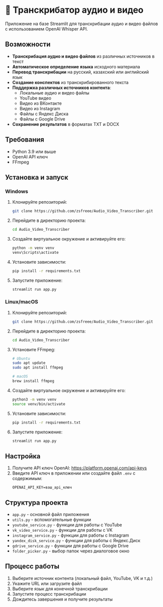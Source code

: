 # 🎤 Транскрибатор аудио и видео

Приложение на базе Streamlit для транскрибации аудио и видео файлов с использованием OpenAI Whisper API.

## Возможности

- **Транскрибация аудио и видео файлов** из различных источников в текст
- **Автоматическое определение языка** исходного материала
- **Перевод транскрибации** на русский, казахский или английский язык
- **Создание конспектов** из транскрибированного текста
- **Поддержка различных источников контента**:
  - Локальные аудио и видео файлы
  - YouTube видео
  - Видео из ВКонтакте
  - Видео из Instagram
  - Файлы с Яндекс Диска
  - Файлы с Google Drive
- **Сохранение результатов** в форматах TXT и DOCX

## Требования

- Python 3.9 или выше
- OpenAI API ключ
- FFmpeg

## Установка и запуск

### Windows

1. Клонируйте репозиторий:
   ```bash
   git clone https://github.com/zsfreee/Audio_Video_Transcriber.git
   ```

2. Перейдите в директорию проекта:
   ```bash
   cd Audio_Video_Transcriber
   ```

3. Создайте виртуальное окружение и активируйте его:
   ```bash
   python -m venv venv
   venv\Scripts\activate
   ```

4. Установите зависимости:
   ```bash
   pip install -r requirements.txt
   ```

5. Запустите приложение:
   ```bash
   streamlit run app.py
   ```

### Linux/macOS

1. Клонируйте репозиторий:
   ```bash
   git clone https://github.com/zsfreee/Audio_Video_Transcriber.git
   ```

2. Перейдите в директорию проекта:
   ```bash
   cd Audio_Video_Transcriber
   ```

3. Установите FFmpeg:
   ```bash
   # Ubuntu
   sudo apt update
   sudo apt install ffmpeg
   
   # macOS
   brew install ffmpeg
   ```

4. Создайте виртуальное окружение и активируйте его:
   ```bash
   python3 -m venv venv
   source venv/bin/activate
   ```

5. Установите зависимости:
   ```bash
   pip install -r requirements.txt
   ```

6. Запустите приложение:
   ```bash
   streamlit run app.py
   ```

## Настройка

1. Получите API ключ OpenAI: https://platform.openai.com/api-keys
2. Введите API ключ в приложении или создайте файл `.env` с содержимым:
   ```
   OPENAI_API_KEY=ваш_api_ключ
   ```

## Структура проекта

- `app.py` - основной файл приложения
- `utils.py` - вспомогательные функции
- `youtube_service.py` - функции для работы с YouTube
- `vk_video_service.py` - функции для работы с VK
- `instagram_service.py` - функции для работы с Instagram
- `yandex_disk_service.py` - функции для работы с Яндекс.Диск
- `gdrive_service.py` - функции для работы с Google Drive
- `folder_picker.py` - выбор папок через диалоговое окно

## Процесс работы

1. Выберите источник контента (локальный файл, YouTube, VK и т.д.)
2. Укажите URL или загрузите файл
3. Выберите язык для конечной транскрибации
4. Запустите процесс транскрибации
5. Дождитесь завершения и получите результаты
